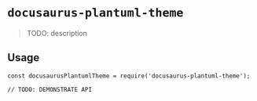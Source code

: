 # `docusaurus-plantuml-theme`

> TODO: description

## Usage

```
const docusaurusPlantumlTheme = require('docusaurus-plantuml-theme');

// TODO: DEMONSTRATE API
```
